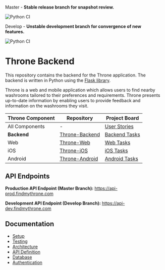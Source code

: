 Master - **Stable release branch for snapshot review.**

![Python CI](https://github.com/DiljotSG/Throne-Backend/workflows/Python%20application/badge.svg?branch=master)

Develop - **Unstable development branch for convergence of new features.**

![Python CI](https://github.com/DiljotSG/Throne-Backend/workflows/Python%20application/badge.svg?branch=develop)

# Throne Backend

This repository contains the backend for the Throne application. The backend is written in Python using the [Flask library](https://palletsprojects.com/p/flask/).

Throne is a web and mobile application which allows users to find nearby washrooms tailored to their preferences and requirements. Throne presents up-to-date information by enabling users to provide feedback and information on the washrooms they visit.

Throne Component | Repository | Project Board
------------ | ------------- | ------------
All Components | - | [User Stories](https://github.com/DiljotSG/Throne-Backend/projects/1)
**Backend** | [Throne-Backend](https://github.com/DiljotSG/Throne-Backend) | [Backend Tasks](https://github.com/DiljotSG/Throne-Backend/projects/2)
Web | [Throne-Web](https://github.com/DiljotSG/Throne-Web) | [Web Tasks](https://github.com/DiljotSG/Throne-Web/projects/1)
iOS | [Throne-iOS](https://github.com/NickJosephson/Throne-iOS) | [iOS Tasks](https://github.com/NickJosephson/Throne-iOS/projects/1)
Android | [Throne-Android](https://github.com/NickJosephson/Throne-Android) | [Android Tasks](https://github.com/NickJosephson/Throne-Android/projects/1)

## API Endpoints

**Production API Endpoint (Master Branch):** <https://api-prod.findmythrone.com>

**Development API Endpoint (Develop Branch):** <https://api-dev.findmythrone.com>

## Documentation

* [Setup](docs/SETUP.md)
* [Testing](docs/TESTING.md)
* [Architecture](docs/ARCHITECTURE.md)
* [API Definition](docs/API_Definition.pdf)
* [Database](docs/DATABASE_INFO.md)
* [Authentication](docs/AUTHENTICATION.md)
